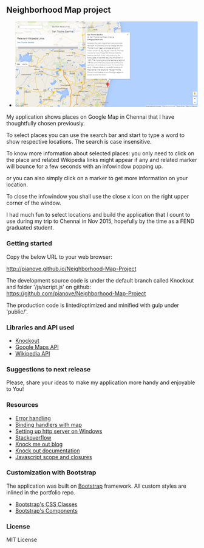 ## Neighborhood Map project

* <img src="img/myMap.bmp"></img>

My application shows places on Google Map in Chennai that I have thoughtfully chosen previously.

To select places you can use the search bar and start to type a word to show respective locations.  The search is case insensitive.

To know more information about selected places:
you only need to click on the place and related Wikipedia links might appear if any and related marker will bounce for a few seconds with an infowindow popping up. 

or you can also simply click on a marker to get more information on your location.

To close the infowindow you shall use the close x icon on the right upper corner of the window. 

I had much fun to select locations and build the application that I count to use during my trip to Chennai in Nov 2015, hopefully by the time as a FEND graduated student. 


### Getting started

Copy the below URL to your web browser:

 http://pianove.github.io/Neighborhood-Map-Project


The development source code is under the default branch called Knockout and folder '/js/script.js' on github:
https://github.com/pianove/Neighborhood-Map-Project

The production code is linted/optimized and minified with gulp under 'public/'.

### Libraries and API used

* [Knockout](http://knockoutjs.com/index.html "knockout doc")
* [Google Maps API](https://developers.google.com/maps/documentation/javascript/ "Google Maps API") 
* [Wikipedia API](http://www.mediawiki.org/wiki/ "Wikipedia API") 

### Suggestions to next release
Please, share your ideas to make my application more handy and enjoyable to You!

 
### Resources
* [Error handling](http://ruben.verborgh.org/blog/2012/12/31/asynchronous-error-handling-in-javascript/)
* [Binding handlers with map](https://groups.google.com/forum/#!searchin/knockoutjs/google$20map/knockoutjs/yIM7_ALFVE8/ipQO5bOKkegJ)
* [Setting up http server on Windows](http://www.jhh.me/blog/2012/12/24/setting-up-http-server-on-windows-with-node-js/)
* [Stackoverflow](http://stackoverflow.com/)
* [Knock me out blog](http://www.knockmeout.net/)
* [Knock out documentation](http://knockoutjs.com/documentation/introduction.html)
* [Javascript scope and closures](http://toddmotto.com/everything-you-wanted-to-know-about-javascript-scope/)


### Customization with Bootstrap
The application was built on <a href="http://getbootstrap.com/">Bootstrap</a> framework. All custom styles are inlined in the portfolio repo.

* <a href="http://getbootstrap.com/css/">Bootstrap's CSS Classes</a>
* <a href="http://getbootstrap.com/components/">Bootstrap's Components</a>

### License

MIT License